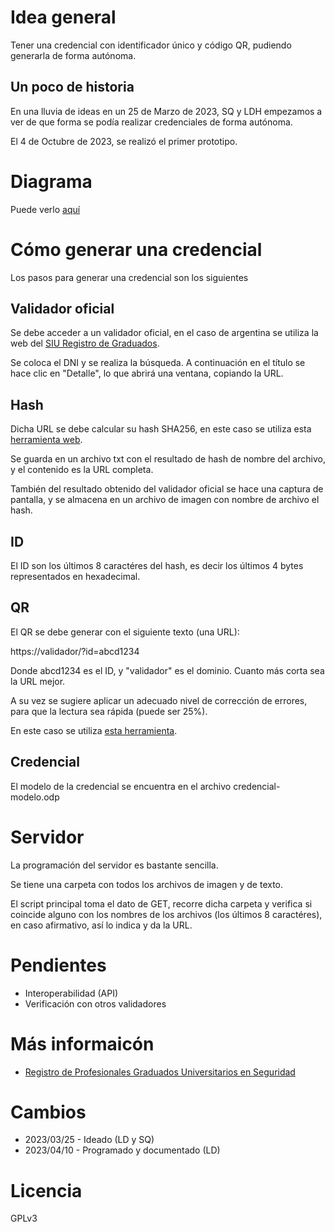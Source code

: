 # Idea general
Tener una credencial con identificador único y código QR, pudiendo generarla de forma autónoma.

## Un poco de historia

En una lluvia de ideas en un 25 de Marzo de 2023, SQ y LDH empezamos a ver de que forma se podía realizar credenciales de forma autónoma.

El 4 de Octubre de 2023, se realizó el primer prototipo.

# Diagrama
Puede verlo [aquí](https://github.com/xor-ar/rpgus/blob/main/diagrama.png)

# Cómo generar una credencial
Los pasos para generar una credencial son los siguientes

## Validador oficial
Se debe acceder a un validador oficial, en el caso de argentina se utiliza la web del [SIU Registro de Graduados](https://registrograduados.siu.edu.ar/).

Se coloca el DNI y se realiza la búsqueda. A continuación en el título se hace clic en "Detalle", lo que abrirá una ventana, copiando la URL.

## Hash
Dicha URL se debe calcular su hash SHA256, en este caso se utiliza esta [herramienta web](https://emn178.github.io/online-tools/sha256.html).

Se guarda en un archivo txt con el resultado de hash de nombre del archivo, y el contenido es la URL completa.

También del resultado obtenido del validador oficial se hace una captura de pantalla, y se almacena en un archivo de imagen con nombre de archivo el hash.

## ID
El ID son los últimos 8 caractéres del hash, es decir los últimos 4 bytes representados en hexadecimal.

## QR
El QR se debe generar con el siguiente texto (una URL):

https://validador/?id=abcd1234

Donde abcd1234 es el ID, y "validador" es el dominio. Cuanto más corta sea la URL mejor.

A su vez se sugiere aplicar un adecuado nivel de corrección de errores, para que la lectura sea rápida (puede ser 25%).

En este caso se utiliza [esta herramienta](https://danielgjackson.github.io/qrcodejs/).

## Credencial
El modelo de la credencial se encuentra en el archivo credencial-modelo.odp

# Servidor
La programación del servidor es bastante sencilla.

Se tiene una carpeta con todos los archivos de imagen y de texto.

El script principal toma el dato de GET, recorre dicha carpeta y verifica si coincide alguno con los nombres de los archivos (los últimos 8 caractéres), en caso afirmativo, así lo indica y da la URL.

# Pendientes
* Interoperabilidad (API)
* Verificación con otros validadores

# Más informaicón

* [Registro de Profesionales Graduados Universitarios en Seguridad](https://www.segulupa.com/registro-de-profesionales-graduados-universitarios-en-seguridad/)

# Cambios
* 2023/03/25 - Ideado (LD y SQ)
* 2023/04/10 - Programado y documentado (LD)

# Licencia
GPLv3
